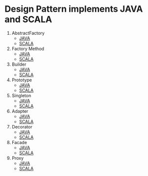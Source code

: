 # Design Pattern implements JAVA and SCALA
1. AbstractFactory
   - [JAVA](./src/main/java/io/loustler/massemble/designpattern/factory/abstract_factory)
   - [SCALA](./src/main/scala/io/loustler/massemble/designpattern/factory/abstract_factory)
1. Factory Method
   - [JAVA](./src/main/java/io/loustler/massemble/designpattern/factory/method)
   - [SCALA](./src/main/scala/io/loustler/massemble/designpattern/factory/method)
1. Builder
   - [JAVA](./src/main/java/io/loustler/massemble/designpattern/builder)
   - [SCALA](./src/main/scala/io/loustler/massemble/designpattern/builder)
1. Prototype
   - [JAVA](./src/main/java/io/loustler/massemble/designpattern/prototype)
   - [SCALA](./src/main/scala/io/loustler/massemble/designpattern/prototype)
1. Singleton
   - [JAVA](./src/main/java/io/loustler/massemble/designpattern/singleton)
   - [SCALA](./src/main/scala/io/loustler/massemble/designpattern/singleton)
1. Adapter
   - [JAVA](./src/main/java/io/loustler/massemble/designpattern/adapter)
   - [SCALA](./src/main/scala/io/loustler/massemble/designpattern/adapter)
1. Decorator
   - [JAVA](./src/main/java/io/loustler/massemble/designpattern/decorator)
   - [SCALA](./src/main/scala/io/loustler/massemble/designpattern/decorator)
1. Facade
   - [JAVA](./src/main/java/io/loustler/massemble/designpattern/facade)
   - [SCALA](./src/main/scala/io/loustler/massemble/designpattern/facade)
1. Proxy
   - [JAVA](./src/main/java/io/loustler/massemble/designpattern/proxy)
   - [SCALA](./src/main/scala/io/loustler/massemble/designpattern/proxy)